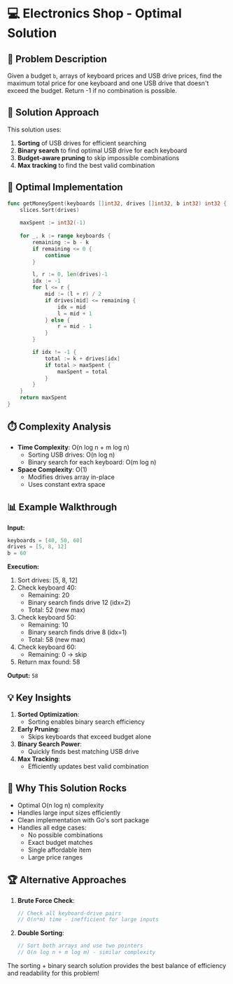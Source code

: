 # 💻 Electronics Shop - Optimal Solution

## 🎯 Problem Description
Given a budget `b`, arrays of keyboard prices and USB drive prices, find the maximum total price for one keyboard and one USB drive that doesn't exceed the budget. Return -1 if no combination is possible.

## 🧠 Solution Approach
This solution uses:
1. **Sorting** of USB drives for efficient searching
2. **Binary search** to find optimal USB drive for each keyboard
3. **Budget-aware pruning** to skip impossible combinations
4. **Max tracking** to find the best valid combination

## 🚀 Optimal Implementation
```go
func getMoneySpent(keyboards []int32, drives []int32, b int32) int32 {
    slices.Sort(drives)
    
    maxSpent := int32(-1)
    
    for _, k := range keyboards {
        remaining := b - k
        if remaining <= 0 {
            continue
        }

        l, r := 0, len(drives)-1
        idx := -1
        for l <= r {
            mid := (l + r) / 2
            if drives[mid] <= remaining {
                idx = mid
                l = mid + 1
            } else {
                r = mid - 1
            }
        }

        if idx != -1 {
            total := k + drives[idx]
            if total > maxSpent {
                maxSpent = total
            }
        }
    }
    return maxSpent
}
```

## ⏱️ Complexity Analysis
- **Time Complexity**: O(n log n + m log n)
  - Sorting USB drives: O(n log n)
  - Binary search for each keyboard: O(m log n)
- **Space Complexity**: O(1)
  - Modifies drives array in-place
  - Uses constant extra space

## 📊 Example Walkthrough
**Input:**
```go
keyboards = [40, 50, 60]
drives = [5, 8, 12]
b = 60
```

**Execution:**
1. Sort drives: [5, 8, 12]
2. Check keyboard 40:
   - Remaining: 20
   - Binary search finds drive 12 (idx=2)
   - Total: 52 (new max)
3. Check keyboard 50:
   - Remaining: 10
   - Binary search finds drive 8 (idx=1)
   - Total: 58 (new max)
4. Check keyboard 60:
   - Remaining: 0 → skip
5. Return max found: 58

**Output:** `58`

## 💡 Key Insights
1. **Sorted Optimization**:
   - Sorting enables binary search efficiency
2. **Early Pruning**:
   - Skips keyboards that exceed budget alone
3. **Binary Search Power**:
   - Quickly finds best matching USB drive
4. **Max Tracking**:
   - Efficiently updates best valid combination

## 🌟 Why This Solution Rocks
- Optimal O(n log n) complexity
- Handles large input sizes efficiently
- Clean implementation with Go's sort package
- Handles all edge cases:
  - No possible combinations
  - Exact budget matches
  - Single affordable item
  - Large price ranges

## 🏆 Alternative Approaches
1. **Brute Force Check**:
   ```go
   // Check all keyboard-drive pairs
   // O(n*m) time - inefficient for large inputs
   ```
2. **Double Sorting**:
   ```go
   // Sort both arrays and use two pointers
   // O(n log n + m log m) - similar complexity
   ```

The sorting + binary search solution provides the best balance of efficiency and readability for this problem!